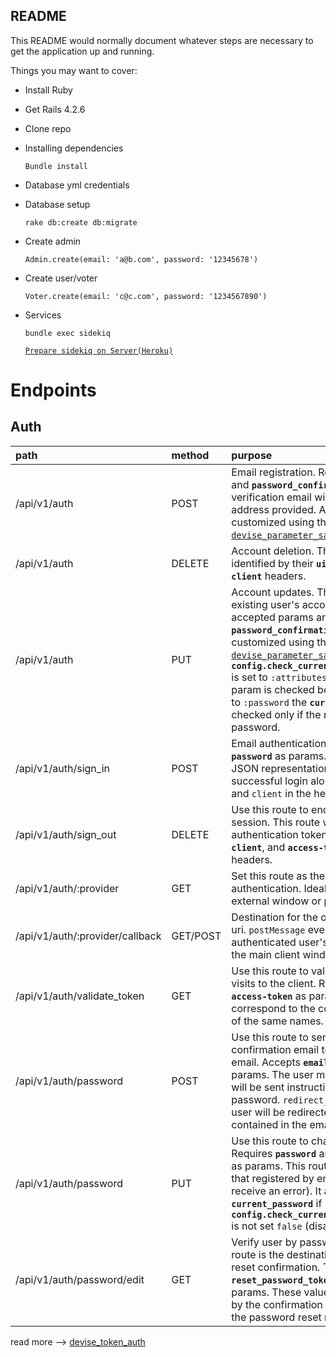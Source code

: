 ## README

This README would normally document whatever steps are necessary to get the
application up and running.

Things you may want to cover:

* Install Ruby

* Get Rails 4.2.6

* Clone repo

* Installing dependencies

  `Bundle install`

* Database yml credentials

* Database setup

  `rake db:create db:migrate`

* Create admin

  `Admin.create(email: 'a@b.com', password: '12345678')`

* Create user/voter

  `Voter.create(email: 'c@c.com', password: '1234567890')`

* Services

  `bundle exec sidekiq`

  [`Prepare sidekiq on Server(Heroku)`](http://stackoverflow.com/questions/13770713/rails-starting-sidekiq-on-heroku)

# Endpoints

## Auth

| path | method | purpose |
|:-----|:-------|:--------|
| /api/v1/auth    | POST   | Email registration. Requires **`email`**, **`password`**, and **`password_confirmation`** params. A verification email will be sent to the email address provided. Accepted params can be customized using the [`devise_parameter_sanitizer`](https://github.com/plataformatec/devise#strong-parameters) system. |
| /api/v1/auth | DELETE | Account deletion. This route will destroy users identified by their **`uid`**, **`access_token`** and **`client`** headers. |
| /api/v1/auth | PUT | Account updates. This route will update an existing user's account settings. The default accepted params are **`password`** and **`password_confirmation`**, but this can be customized using the [`devise_parameter_sanitizer`](https://github.com/plataformatec/devise#strong-parameters) system. If **`config.check_current_password_before_update`** is set to `:attributes` the **`current_password`** param is checked before any update, if it is set to `:password` the **`current_password`** param is checked only if the request updates user password. |
| /api/v1/auth/sign_in | POST | Email authentication. Requires **`email`** and **`password`** as params. This route will return a JSON representation of the `User` model on successful login along with the `access-token` and `client` in the header of the response. |
| /api/v1/auth/sign_out | DELETE | Use this route to end the user's current session. This route will invalidate the user's authentication token. You must pass in **`uid`**, **`client`**, and **`access-token`** in the request headers. |
| /api/v1/auth/:provider | GET | Set this route as the destination for client authentication. Ideally this will happen in an external window or popup. |
| /api/v1/auth/:provider/callback | GET/POST | Destination for the oauth2 provider's callback uri. `postMessage` events containing the authenticated user's data will be sent back to the main client window from this page. |
| /api/v1/auth/validate_token | GET | Use this route to validate tokens on return visits to the client. Requires **`uid`**, **`client`**, and **`access-token`** as params. These values should correspond to the columns in your `User` table of the same names. |
| /api/v1/auth/password | POST | Use this route to send a password reset confirmation email to users that registered by email. Accepts **`email`** and **`redirect_url`** as params. The user matching the `email` param will be sent instructions on how to reset their password. `redirect_url` is the url to which the user will be redirected after visiting the link contained in the email. |
| /api/v1/auth/password | PUT | Use this route to change users' passwords. Requires **`password`** and **`password_confirmation`** as params. This route is only valid for users that registered by email (OAuth2 users will receive an error). It also checks **`current_password`** if **`config.check_current_password_before_update`** is not set `false` (disabled by default). |
| /api/v1/auth/password/edit | GET | Verify user by password reset token. This route is the destination URL for password reset confirmation. This route must contain **`reset_password_token`** and **`redirect_url`** params. These values will be set automatically by the confirmation email that is generated by the password reset request. |

read more --> [devise_token_auth](https://github.com/lynndylanhurley/devise_token_auth)
